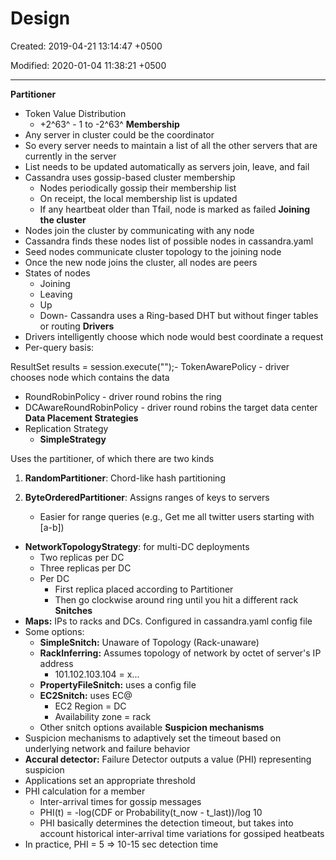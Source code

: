 # Design

Created: 2019-04-21 13:14:47 +0500

Modified: 2020-01-04 11:38:21 +0500

---

**Partitioner**
-   Token Value Distribution
    -   +2^63^ - 1 to -2^63^
**Membership**
-   Any server in cluster could be the coordinator
-   So every server needs to maintain a list of all the other servers that are currently in the server
-   List needs to be updated automatically as servers join, leave, and fail
-   Cassandra uses gossip-based cluster membership
    -   Nodes periodically gossip their membership list
    -   On receipt, the local membership list is updated
    -   If any heartbeat older than Tfail, node is marked as failed
**Joining the cluster**
-   Nodes join the cluster by communicating with any node
-   Cassandra finds these nodes list of possible nodes in cassandra.yaml
-   Seed nodes communicate cluster topology to the joining node
-   Once the new node joins the cluster, all nodes are peers
-   States of nodes
    -   Joining
    -   Leaving
    -   Up
    -   Down-   Cassandra uses a Ring-based DHT but without finger tables or routing
**Drivers**
-   Drivers intelligently choose which node would best coordinate a request
-   Per-query basis:

ResultSet results = session.execute("<query>");-   TokenAwarePolicy - driver chooses node which contains the data
-   RoundRobinPolicy - driver round robins the ring
-   DCAwareRoundRobinPolicy - driver round robins the target data center
**Data Placement Strategies**
-   Replication Strategy
    -   **SimpleStrategy**

Uses the partitioner, of which there are two kinds

1.  **RandomPartitioner**: Chord-like hash partitioning

2.  **ByteOrderedPartitioner**: Assigns ranges of keys to servers
    -   Easier for range queries (e.g., Get me all twitter users starting with [a-b])
-   **NetworkTopologyStrategy**: for multi-DC deployments
    -   Two replicas per DC
    -   Three replicas per DC
    -   Per DC
        -   First replica placed according to Partitioner
        -   Then go clockwise around ring until you hit a different rack
**Snitches**
-   **Maps:** IPs to racks and DCs. Configured in cassandra.yaml config file
-   Some options:
    -   **SimpleSnitch:** Unaware of Topology (Rack-unaware)
    -   **RackInferring:** Assumes topology of network by octet of server's IP address
        -   101.102.103.104 = x.<DC octet>.<rack octet>.<node octet>
    -   **PropertyFileSnitch:** uses a config file
    -   **EC2Snitch:** uses EC@
        -   EC2 Region = DC
        -   Availability zone = rack
    -   Other snitch options available
**Suspicion mechanisms**
-   Suspicion mechanisms to adaptively set the timeout based on underlying network and failure behavior
-   **Accural detector:** Failure Detector outputs a value (PHI) representing suspicion
-   Applications set an appropriate threshold
-   PHI calculation for a member
    -   Inter-arrival times for gossip messages
    -   PHI(t) = -log(CDF or Probability(t_now - t_last))/log 10
    -   PHI basically determines the detection timeout, but takes into account historical inter-arrival time variations for gossiped heatbeats
-   In practice, PHI = 5 => 10-15 sec detection time
